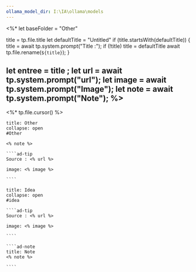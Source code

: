 ```yaml
---
ollama_model_dir: I:\IA\ollama\models
---
```

<%*
  let baseFolder = "Other"

  title = tp.file.title
  let defaultTitle = "Untitled"
  if (title.startsWith(defaultTitle)) {
    title = await tp.system.prompt("Title :");
    if (!title) title = defaultTitle
    await tp.file.rename(`${title}`);
  } 

let entree = title ;
let url = await tp.system.prompt("url");
let image = await tp.system.prompt("Image");
let note = await tp.system.prompt("Note");
%>
---
<%* tp.file.cursor() %> 
`````ad-seealso
title: Other
collapse: open
#Other 

<% note %> 

````ad-tip
Source : <% url %>

image: <% image %> 

````

`````
`````ad-attention
title: Idea
collapse: open
#idea 

````ad-tip
Source : <% url %>

image: <% image %> 

````

````ad-note
title: Note
<% note %> 

````

`````
